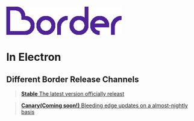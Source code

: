 ![Border Logo](/border-logo-purple.png "Border Logo")
# In Electron

## Different Border Release Channels

> [**Stable** The latest version officially releast](source-stable/1.10.0/build.0000003)

> [**Canary(Coming soon!)** Bleeding edge updates on a almost-nightly basis](source-canary/1.10.0/build.0000003)
